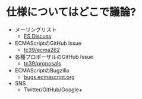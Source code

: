 # 仕様についてはどこで議論?

-   メーリングリスト
    -   [ES Discuss](https://esdiscuss.org/ "ES Discuss")
-   ECMAScriptのGitHub Issue
    -   [tc39/ecma262](https://github.com/tc39/ecma262 "tc39/ecma262")
-   各種プロポーザルのGitHub Issue
    -   [tc39/proposals](https://github.com/tc39/proposals)
-   ECMAScriptのBugzilla
    -   [bugs.ecmascript.org](https://bugs.ecmascript.org/)
-   SNS
    -   Twitter/GitHub/Google+
